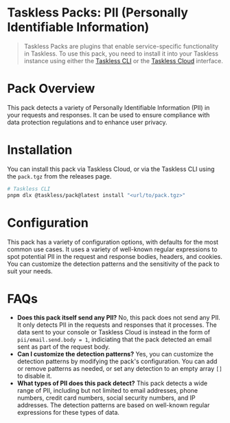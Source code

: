# Taskless Packs: PII (Personally Identifiable Information)

> Taskless Packs are plugins that enable service-specific functionality in Taskless. To use this pack, you need to install it into your Taskless instance using either the [Taskless CLI](https://github.com/taskless/pack) or the [Taskless Cloud](https://www.taskless.io) interface.

# Pack Overview

This pack detects a variety of Personally Identifiable Information (PII) in your requests and responses. It can be used to ensure compliance with data protection regulations and to enhance user privacy.

# Installation

You can install this pack via Taskless Cloud, or via the Taskless CLI using the `pack.tgz` from the releases page.

```bash
# Taskless CLI
pnpm dlx @taskless/pack@latest install "<url/to/pack.tgz>"
```

# Configuration

This pack has a variety of configuration options, with defaults for the most common use cases. It uses a variety of well-known regular expressions to spot potential PII in the request and response bodies, headers, and cookies. You can customize the detection patterns and the sensitivity of the pack to suit your needs.

# FAQs

- **Does this pack itself send any PII?** No, this pack does not send any PII. It only detects PII in the requests and responses that it processes. The data sent to your console or Taskless Cloud is instead in the form of `pii/email.send.body = 1`, indiciating that the pack detected an email sent as part of the request body.
- **Can I customize the detection patterns?** Yes, you can customize the detection patterns by modifying the pack's configuration. You can add or remove patterns as needed, or set any detection to an empty array `[]` to disable it.
- **What types of PII does this pack detect?** This pack detects a wide range of PII, including but not limited to email addresses, phone numbers, credit card numbers, social security numbers, and IP addresses. The detection patterns are based on well-known regular expressions for these types of data.
